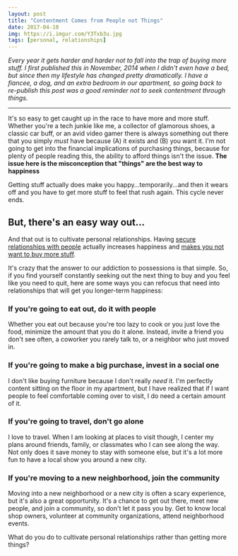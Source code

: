 ```yaml
---
layout: post
title: "Contentment Comes from People not Things"
date: 2017-04-10
img: https://i.imgur.com/Y3Txb3u.jpg
tags: [personal, relationships]
---
```

*Every year it gets harder and harder not to fall into the trap of buying more stuff. I first published this in November, 2014 when I didn't even have a bed, but since then my lifestyle has changed pretty dramatically. I have a fiancee, a dog, and an extra bedroom in our apartment, so going back to re-publish this post was a good reminder not to seek contentment through things.*

-----

It's so easy to get caught up in the race to have more and more stuff. Whether you're a tech junkie like me, a collector of glamorous shoes, a classic car buff, or an avid video gamer there is always something out there that you simply _must_ have because (A) it exists and (B) you want it. I'm not going to get into the financial implications of purchasing things, because for plenty of people reading this, the ability to afford things isn't the issue. **The issue here is the misconception that "things" are the best way to happiness** 

Getting stuff actually does make you happy...temporarily...and then it wears off and you have to get more stuff to feel that rush again. This cycle never ends. 

## But, there's an easy way out...

And that out is to cultivate personal relationships. Having [secure relationships with people](http://www.becomingminimalist.com/security/) actually increases happiness and [makes you not want to buy more stuff](http://health.usnews.com/health-news/family-health/brain-and-behavior/articles/2011/03/11/insecurity-in-relationships-binds-people-to-possessions).

It's crazy that the answer to our addiction to possessions is that simple. So, if you find yourself constantly seeking out the next thing to buy and you feel like you need to quit, here are some ways you can refocus that need into relationships that will get you longer-term happiness: 

### If you're going to eat out, do it with people

Whether you eat out because you're too lazy to cook or you just love the food, minimize the amount that you do it alone. Instead, invite a friend you don't see often, a coworker you rarely talk to, or a neighbor who just moved in.

### If you're going to make a big purchase, invest in a social one

I don't like buying furniture because I don't really _need_ it. I'm perfectly content sitting on the floor in my apartment, but I have realized that if I want people to feel comfortable coming over to visit, I do need a certain amount of it. 

### If you're going to travel, don't go alone

I love to travel. When I am looking at places to visit though, I center my plans around friends, family, or classmates who I can see along the way. Not only does it save money to stay with someone else, but it's a lot more fun to have a local show you around a new city.

### If you're moving to a new neighborhood, join the community

Moving into a new neighborhood or a new city is often a scary experience, but it's also a great opportunity. It's a chance to get out there, meet new people, and join a community, so don't let it pass you by. Get to know local shop owners, volunteer at community organizations, attend neighborhood events.

What do you do to cultivate personal relationships rather than getting more things?
